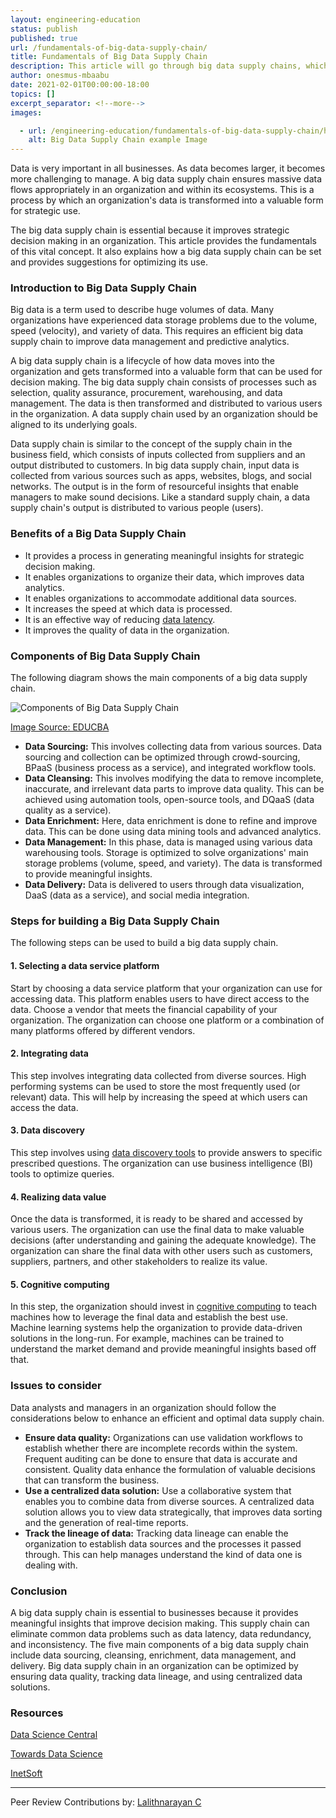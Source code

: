 ```yaml
---
layout: engineering-education
status: publish
published: true
url: /fundamentals-of-big-data-supply-chain/
title: Fundamentals of Big Data Supply Chain
description: This article will go through big data supply chains, which can eliminate common data problems such as data latency, data redundancy, and inconsistency.
author: onesmus-mbaabu
date: 2021-02-01T00:00:00-18:00
topics: []
excerpt_separator: <!--more-->
images:

  - url: /engineering-education/fundamentals-of-big-data-supply-chain/hero.jpg
    alt: Big Data Supply Chain example Image
---
```

Data is very important in all businesses. As data becomes larger, it becomes more challenging to manage. A big data supply chain ensures massive data flows appropriately in an organization and within its ecosystems. This is a process by which an organization's data is transformed into a valuable form for strategic use. 
<!--more-->
The big data supply chain is essential because it improves strategic decision making in an organization. This article provides the fundamentals of this vital concept. It also explains how a big data supply chain can be set and provides suggestions for optimizing its use. 

### Introduction to Big Data Supply Chain
Big data is a term used to describe huge volumes of data. Many organizations have experienced data storage problems due to the volume, speed (velocity), and variety of data. This requires an efficient big data supply chain to improve data management and predictive analytics. 

A big data supply chain is a lifecycle of how data moves into the organization and gets transformed into a valuable form that can be used for decision making. The big data supply chain consists of processes such as selection, quality assurance, procurement, warehousing, and data management. The data is then transformed and distributed to various users in the organization. A data supply chain used by an organization should be aligned to its underlying goals.

Data supply chain is similar to the concept of the supply chain in the business field, which consists of inputs collected from suppliers and an output distributed to customers. In big data supply chain, input data is collected from various sources such as apps, websites, blogs, and social networks. The output is in the form of resourceful insights that enable managers to make sound decisions. Like a standard supply chain, a data supply chain's output is distributed to various people (users). 

### Benefits of a Big Data Supply Chain
- It provides a process in generating meaningful insights for strategic decision making. 
- It enables organizations to organize their data, which improves data analytics. 
- It enables organizations to accommodate additional data sources.
- It increases the speed at which data is processed. 
- It is an effective way of reducing [data latency](https://searchcio.techtarget.com/definition/data-latency#:~:text=1.%20Data%20latency%20is%20the%20time%20it%20takes,from%20a%20data%20warehouse%20or%20business%20intelligence%20dashboard.).
- It improves the quality of data in the organization.


### Components of Big Data Supply Chain
The following diagram shows the main components of a big data supply chain.

![Components of Big Data Supply Chain](/fundamentals-of-big-data-supply-chain/components-of-big-data-supply-chain.png)

[Image Source: EDUCBA](https://cdn.educba.com/academy/wp-content/uploads/2016/03/Data-Components.png)

- **Data Sourcing:** This involves collecting data from various sources. Data sourcing and collection can be optimized through crowd-sourcing, BPaaS (business process as a service), and integrated workflow tools. 
- **Data Cleansing:** This involves modifying the data to remove incomplete, inaccurate, and irrelevant data parts to improve data quality. This can be achieved using automation tools, open-source tools, and DQaaS (data quality as a service).
- **Data Enrichment:** Here, data enrichment is done to refine and improve data. This can be done using data mining tools and advanced analytics. 
- **Data Management:** In this phase, data is managed using various data warehousing tools. Storage is optimized to solve organizations' main storage problems (volume, speed, and variety). The data is transformed to provide meaningful insights. 
- **Data Delivery:** Data is delivered to users through data visualization, DaaS (data as a service), and social media integration. 

### Steps for building a Big Data Supply Chain
The following steps can be used to build a big data supply chain.

#### 1. Selecting a data service platform
Start by choosing a data service platform that your organization can use for accessing data. This platform enables users to have direct access to the data. Choose a vendor that meets the financial capability of your organization. The organization can choose one platform or a combination of many platforms offered by different vendors. 

#### 2. Integrating data
This step involves integrating data collected from diverse sources. High performing systems can be used to store the most frequently used (or relevant) data. This will help by increasing the speed at which users can access the data. 

#### 3. Data discovery
This step involves using [data discovery tools](https://www.softwareadvice.com/bi/data-discovery-tools-comparison/) to provide answers to specific prescribed questions. The organization can use business intelligence (BI) tools to optimize queries. 

#### 4. Realizing data value
Once the data is transformed, it is ready to be shared and accessed by various users. The organization can use the final data to make valuable decisions (after understanding and gaining the adequate knowledge). The organization can share the final data with other users such as customers, suppliers, partners, and other stakeholders to realize its value. 

#### 5. Cognitive computing
In this step, the organization should invest in [cognitive computing](https://en.wikipedia.org/wiki/Cognitive_computing) to teach machines how to leverage the final data and establish the best use. Machine learning systems help the organization to provide data-driven solutions in the long-run. For example, machines can be trained to understand the market demand and provide meaningful insights based off that. 

### Issues to consider
Data analysts and managers in an organization should follow the considerations below to enhance an efficient and optimal data supply chain.

- **Ensure data quality:** Organizations can use validation workflows to establish whether there are incomplete records within the system. Frequent auditing can be done to ensure that data is accurate and consistent. Quality data enhance the formulation of valuable decisions that can transform the business.
- **Use a centralized data solution:** Use a collaborative system that enables you to combine data from diverse sources. A centralized data solution allows you to view data strategically, that improves data sorting and the generation of real-time reports. 
- **Track the lineage of data:** Tracking data lineage can enable the organization to establish data sources and the processes it passed through. This can help manages understand the kind of data one is dealing with. 
  
### Conclusion
A big data supply chain is essential to businesses because it provides meaningful insights that improve decision making. This supply chain can eliminate common data problems such as data latency, data redundancy, and inconsistency. The five main components of a big data supply chain include data sourcing, cleansing, enrichment, data management, and delivery. Big data supply chain in an organization can be optimized by ensuring data quality, tracking data lineage, and using centralized data solutions.

### Resources
[Data Science Central](https://www.datasciencecentral.com/profiles/blogs/the-data-supply-chain-and-master-data-management)

[Towards Data Science](https://towardsdatascience.com/learning-from-machines-the-data-supply-chain-4380f420bb2c)

[InetSoft](https://www.inetsoft.com/business/solutions/definition_of_data_supply_chain/)


---
Peer Review Contributions by: [Lalithnarayan C](/engineering-education/authors/lalithnarayan-c/)
